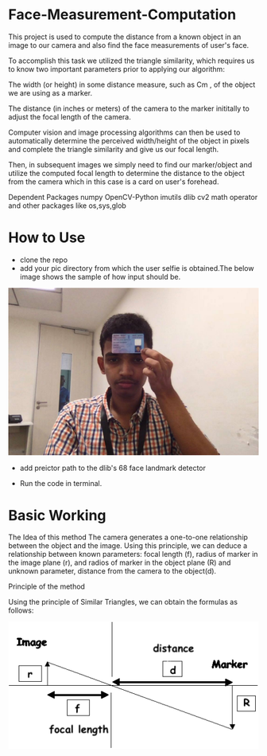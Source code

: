# Face-Measurement-Computation

This project is used to compute the distance from a known object in an image to our camera and also find the face measurements of user's face.

To accomplish this task we utilized the triangle similarity, which requires us to know two important parameters prior to applying our algorithm:

The width (or height) in some distance measure, such as Cm , of the object we are using as a marker.

The distance (in inches or meters) of the camera to the marker inititally to adjust the focal length of the camera.

Computer vision and image processing algorithms can then be used to automatically determine the perceived width/height of the object in pixels and complete the triangle similarity and give us our focal length.

Then, in subsequent images we simply need to find our marker/object and utilize the computed focal length to determine the distance to the object from the camera which in this case is a card on user's forehead.


Dependent Packages
numpy
OpenCV-Python
imutils
dlib
cv2
math
operator
and other packages like os,sys,glob

# How to Use

* clone the repo 
* add your pic directory from which the user selfie is obtained.The below image shows the sample of how input should be.

![Screenshot](f9.jpg)

* add preictor path to the dlib's 68 face landmark detector

* Run the code in terminal.

# Basic Working 

The Idea of this method
The camera generates a one-to-one relationship between the object and the image. Using this principle, we can deduce a relationship between known parameters: focal length (f), radius of marker in the image plane (r), and radios of marker in the object plane (R) and unknown parameter, distance from the camera to the object(d).


Principle of the method

Using the principle of Similar Triangles, we can obtain the formulas as follows:


![Screenshot](pinhole-camera.gif)




